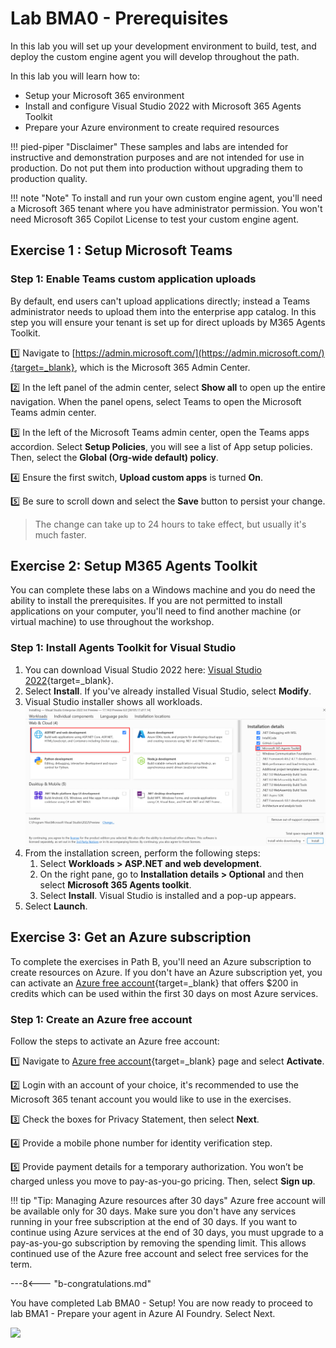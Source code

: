 # Lab BMA0 - Prerequisites

In this lab you will set up your development environment to build, test, and deploy the custom engine agent you will develop throughout the path.

In this lab you will learn how to:

- Setup your Microsoft 365 environment
- Install and configure Visual Studio 2022 with Microsoft 365 Agents Toolkit
- Prepare your Azure environment to create required resources

!!! pied-piper "Disclaimer"
    These samples and labs are intended for instructive and demonstration purposes and are not intended for use in production. Do not put them into production without upgrading them to production quality.

!!! note "Note"
    To install and run your own custom engine agent, you'll need a Microsoft 365 tenant where you have administrator permission. You won't need Microsoft 365 Copilot License to test your custom engine agent.

## Exercise 1 : Setup Microsoft Teams

### Step 1: Enable Teams custom application uploads

By default, end users can't upload applications directly; instead a Teams administrator needs to upload them into the enterprise app catalog. In this step you will ensure your tenant is set up for direct uploads by M365 Agents Toolkit.

1️⃣ Navigate to [https://admin.microsoft.com/](https://admin.microsoft.com/){target=_blank}, which is the Microsoft 365 Admin Center.

2️⃣ In the left panel of the admin center, select **Show all** to open up the entire navigation. When the panel opens, select Teams to open the Microsoft Teams admin center.

3️⃣ In the left of the Microsoft Teams admin center, open the Teams apps accordion. Select **Setup Policies**, you will see a list of App setup policies. Then, select the **Global (Org-wide default) policy**.

4️⃣ Ensure the first switch, **Upload custom apps** is turned **On**.

5️⃣ Be sure to scroll down and select the **Save** button to persist your change.

> The change can take up to 24 hours to take effect, but usually it's much faster.

<cc-end-step lab="bma0" exercise="1" step="1" />

## Exercise 2: Setup M365 Agents Toolkit

You can complete these labs on a Windows machine and you do need the ability to install the prerequisites. If you are not permitted to install applications on your computer, you'll need to find another machine (or virtual machine) to use throughout the workshop.

### Step 1: Install Agents Toolkit for Visual Studio

1. You can download Visual Studio 2022 here: [Visual Studio 2022](https://code.visualstudio.com/download){target=_blank}.
1. Select **Install**. If you've already installed Visual Studio, select **Modify**.
1. Visual Studio installer shows all workloads.
    ![The Visual Studio installation UI with the list of components available for ASP.NET and web development and the Microsoft 365 Agents Toolkit highlighted.](../../../assets/images/agents-sdk/visual-studio-install.png)
1. From the installation screen, perform the following steps:
    1. Select **Workloads > ASP.NET and web development**.
    1. On the right pane, go to **Installation details > Optional** and then select **Microsoft 365 Agents toolkit**.
    1. Select **Install**. Visual Studio is installed and a pop-up appears.
1. Select **Launch**.

<cc-end-step lab="bma0" exercise="2" step="1" />

## Exercise 3: Get an Azure subscription

To complete the exercises in Path B, you'll need an Azure subscription to create resources on Azure. If you don't have an Azure subscription yet, you can activate an [Azure free account](https://azure.microsoft.com/en-us/pricing/offers/ms-azr-0044p){target=_blank} that offers $200 in credits which can be used within the first 30 days on most Azure services.

### Step 1: Create an Azure free account

Follow the steps to activate an Azure free account:

1️⃣ Navigate to [Azure free account](https://azure.microsoft.com/en-us/pricing/offers/ms-azr-0044p){target=_blank} page and select **Activate**.

2️⃣ Login with an account of your choice, it's recommended to use the Microsoft 365 tenant account you would like to use in the exercises.

3️⃣ Check the boxes for Privacy Statement, then select **Next**.

4️⃣ Provide a mobile phone number for identity verification step.

5️⃣ Provide payment details for a temporary authorization. You won’t be charged unless you move to pay-as-you-go pricing. Then, select **Sign up**.

!!! tip "Tip: Managing Azure resources after 30 days"
    Azure free account will be available only for 30 days. Make sure you don't have any services running in your free subscription at the end of 30 days. If you want to continue using Azure services at the end of 30 days, you must upgrade to a pay-as-you-go subscription by removing the spending limit. This allows continued use of the Azure free account and select free services for the term.

<cc-end-step lab="bma0" exercise="3" step="1" />

---8<--- "b-congratulations.md"

You have completed Lab BMA0 - Setup!
You are now ready to proceed to lab BMA1 - Prepare your agent in Azure AI Foundry. Select Next.

<cc-next />

<img src="https://m365-visitor-stats.azurewebsites.net/copilot-camp/custom-engine/agents-sdk/00-prerequisites" />